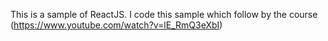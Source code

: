 This is a sample of ReactJS. I code this sample which follow by the course (https://www.youtube.com/watch?v=lE_RmQ3eXbI)

